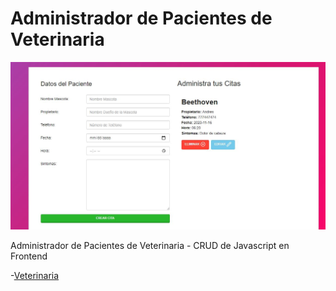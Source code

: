 # Administrador de Pacientes de Veterinaria

![Veterinaria ](./img/veterinaria.jpg)

Administrador de Pacientes de Veterinaria - CRUD de  Javascript  en Frontend

-[Veterinaria ](https://jhonpe.github.io/administrar-citas)